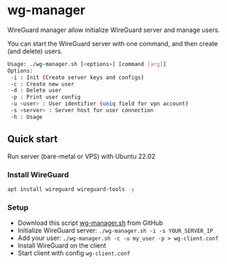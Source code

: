 # wg-manager

WireGuard manager allow initialize WireGuard server and manage users.

You can start the WireGuard server with one command, and then create (and delete) users.


```bash
Usage: ./wg-manager.sh [<options>] [command [arg]]
Options:
 -i : Init (Create server keys and configs)
 -c : Create new user
 -d : Delete user
 -p : Print user config
 -u <user> : User identifier (uniq field for vpn account)
 -s <server> : Server host for user connection
 -h : Usage
 ```

## Quick start

Run server (bare-metal or VPS) with Ubuntu 22.02

### Install WireGuard

```bash
apt install wireguard wireguard-tools -y
```

### Setup

 - Download this script [wg-manager.sh](https://danuk.github.io/wg-manager/wg-manager.sh) from GitHub
 - Initialize WireGuard server: `./wg-manager.sh -i -s YOUR_SERVER_IP`
 - Add your user: `./wg-manager.sh -c -u my_user -p > wg-client.conf`
 - Install WireGuard on the client
 - Start client with config `wg-client.conf`
 
 
